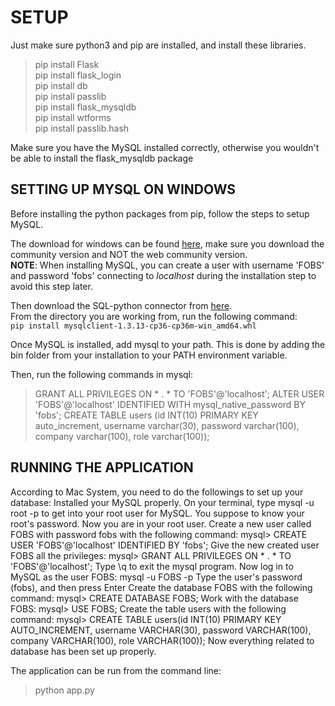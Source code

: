 # SETUP

Just make sure python3 and pip are installed, and install these libraries.
> pip install Flask  
> pip install flask_login  
> pip install db  
> pip install passlib  
> pip install flask_mysqldb  
> pip install wtforms  
> pip install passlib.hash  

Make sure you have the MySQL installed correctly, otherwise you wouldn't be able
to install the flask_mysqldb package  

## SETTING UP MYSQL ON WINDOWS

Before installing the python packages from pip, follow the steps to setup MySQL.

The download for windows can be found [here](https://dev.mysql.com/downloads/installer/), make sure you download the community version and NOT the web community version.  
**NOTE**: When installing MySQL, you can create a user with username 'FOBS' and password 'fobs' connecting to *localhost* during the installation step to avoid this step later.

Then download the SQL-python connector from [here](https://www.lfd.uci.edu/~gohlke/pythonlibs/#mysql-python).  
From the directory you are working from, run the following command:  
`pip install mysqlclient-1.3.13-cp36-cp36m-win_amd64.whl`

Once MySQL is installed, add mysql to your path. This is done by adding the bin folder from your installation to your PATH environment variable.

Then, run the following commands in mysql:
> GRANT ALL PRIVILEGES ON * . * TO 'FOBS'@'localhost';
> ALTER USER 'FOBS'@'localhost' IDENTIFIED WITH mysql_native_password BY 'fobs';
> CREATE TABLE users (id INT(10) PRIMARY KEY auto_increment, username varchar(30), password varchar(100), company varchar(100), role varchar(100));

## RUNNING THE APPLICATION

According to Mac System, you need to do the followings to set up your database:
Installed your MySQL properly. 
On your terminal, type mysql -u root -p to get into your root user for MySQL. 
You suppose to know your root's password.
Now you are in your root user. Create a new user called FOBS with password fobs with the following command:
mysql> CREATE USER 'FOBS'@'localhost' IDENTIFIED BY 'fobs';
Give the new created user FOBS all the privileges:
mysql> GRANT ALL PRIVILEGES ON * . * TO 'FOBS'@'localhost';
Type \q to exit the mysql program.
Now log in to MySQL as the user FOBS:
mysql -u FOBS -p
Type the user's password (fobs), and then press Enter
Create the database FOBS with the following command:
mysql> CREATE DATABASE FOBS;
Work with the database FOBS:
mysql> USE FOBS;
Create the table users with the following command: 
mysql> CREATE TABLE users(id INT(10) PRIMARY KEY AUTO_INCREMENT, username VARCHAR(30), password VARCHAR(100), company VARCHAR(100), role VARCHAR(100));
Now everything related to database has been set up properly.

The application can be run from the command line:
> python app.py
